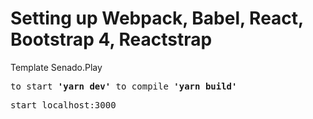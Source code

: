 <h1>Setting up Webpack, Babel, React, Bootstrap 4, Reactstrap</h1>

<p>Template Senado.Play</p>

<pre>to start <strong>'yarn dev'</strong> to compile <strong>'yarn build'</strong></pre>

<pre>start localhost:3000</pre>